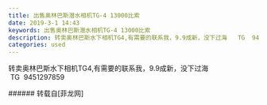 ```yaml
---
title: 出售奥林巴斯潜水相机TG-4 13000比索
date: 2019-3-1 14:43
keywords: 出售奥林巴斯潜水相机TG-4 13000比索
description: 转卖奥林巴斯水下相机TG4,有需要的联系我，9.9成新，没下过海   TG  9451297859
categories: used
---
```

<td class="t_f" id="postmessage_3136370">

转卖奥林巴斯水下相机TG4,有需要的联系我，9.9成新，没下过海   TG  9451297859<br/>
</td>
###### 转载自[菲龙网]